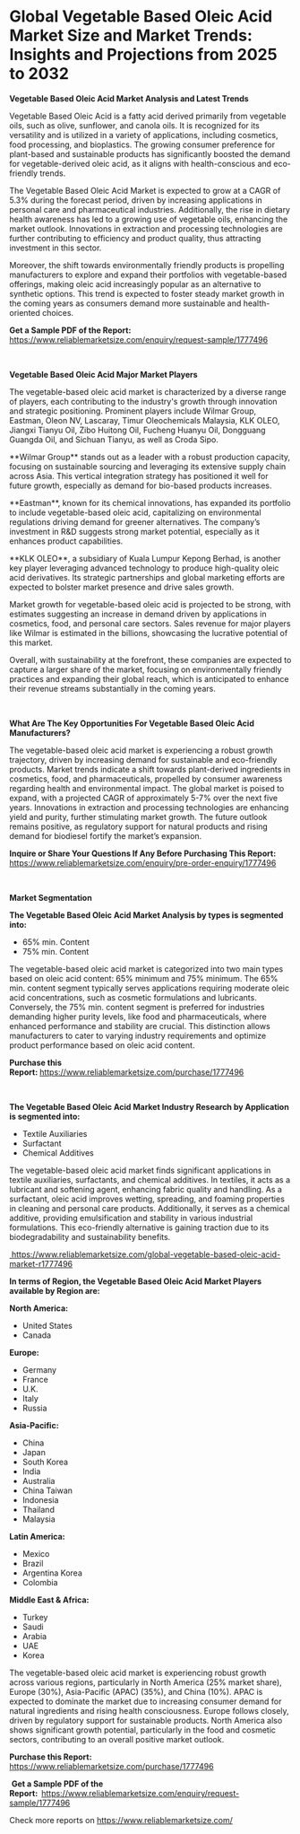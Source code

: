 <p><h1>Global Vegetable Based Oleic Acid Market Size and Market Trends: Insights and Projections from 2025 to 2032</h1></p><p><strong>Vegetable Based Oleic Acid Market Analysis and Latest Trends</strong></p>
<p><p>Vegetable Based Oleic Acid is a fatty acid derived primarily from vegetable oils, such as olive, sunflower, and canola oils. It is recognized for its versatility and is utilized in a variety of applications, including cosmetics, food processing, and bioplastics. The growing consumer preference for plant-based and sustainable products has significantly boosted the demand for vegetable-derived oleic acid, as it aligns with health-conscious and eco-friendly trends.</p><p>The Vegetable Based Oleic Acid Market is expected to grow at a CAGR of 5.3% during the forecast period, driven by increasing applications in personal care and pharmaceutical industries. Additionally, the rise in dietary health awareness has led to a growing use of vegetable oils, enhancing the market outlook. Innovations in extraction and processing technologies are further contributing to efficiency and product quality, thus attracting investment in this sector. </p><p>Moreover, the shift towards environmentally friendly products is propelling manufacturers to explore and expand their portfolios with vegetable-based offerings, making oleic acid increasingly popular as an alternative to synthetic options. This trend is expected to foster steady market growth in the coming years as consumers demand more sustainable and health-oriented choices.</p></p>
<p><strong>Get a Sample PDF of the Report:&nbsp;</strong> <a href="https://www.reliablemarketsize.com/enquiry/request-sample/1777496?utm_campaign=2281&utm_medium=2&utm_source=Github&utm_content=ia&utm_term=03042025&utm_id=vegetable-based-oleic-acid">https://www.reliablemarketsize.com/enquiry/request-sample/1777496</a></p>
<p>&nbsp;</p>
<p><strong>Vegetable Based Oleic Acid Major Market Players</strong></p>
<p><p>The vegetable-based oleic acid market is characterized by a diverse range of players, each contributing to the industry's growth through innovation and strategic positioning. Prominent players include Wilmar Group, Eastman, Oleon NV, Lascaray, Timur Oleochemicals Malaysia, KLK OLEO, Jiangxi Tianyu Oil, Zibo Huitong Oil, Fucheng Huanyu Oil, Dongguang Guangda Oil, and Sichuan Tianyu, as well as Croda Sipo.</p><p>**Wilmar Group** stands out as a leader with a robust production capacity, focusing on sustainable sourcing and leveraging its extensive supply chain across Asia. This vertical integration strategy has positioned it well for future growth, especially as demand for bio-based products increases.</p><p>**Eastman**, known for its chemical innovations, has expanded its portfolio to include vegetable-based oleic acid, capitalizing on environmental regulations driving demand for greener alternatives. The company’s investment in R&D suggests strong market potential, especially as it enhances product capabilities.</p><p>**KLK OLEO**, a subsidiary of Kuala Lumpur Kepong Berhad, is another key player leveraging advanced technology to produce high-quality oleic acid derivatives. Its strategic partnerships and global marketing efforts are expected to bolster market presence and drive sales growth.</p><p>Market growth for vegetable-based oleic acid is projected to be strong, with estimates suggesting an increase in demand driven by applications in cosmetics, food, and personal care sectors. Sales revenue for major players like Wilmar is estimated in the billions, showcasing the lucrative potential of this market.</p><p>Overall, with sustainability at the forefront, these companies are expected to capture a larger share of the market, focusing on environmentally friendly practices and expanding their global reach, which is anticipated to enhance their revenue streams substantially in the coming years.</p></p>
<p>&nbsp;</p>
<p><strong>What Are The Key Opportunities For Vegetable Based Oleic Acid Manufacturers?</strong></p>
<p><p>The vegetable-based oleic acid market is experiencing a robust growth trajectory, driven by increasing demand for sustainable and eco-friendly products. Market trends indicate a shift towards plant-derived ingredients in cosmetics, food, and pharmaceuticals, propelled by consumer awareness regarding health and environmental impact. The global market is poised to expand, with a projected CAGR of approximately 5-7% over the next five years. Innovations in extraction and processing technologies are enhancing yield and purity, further stimulating market growth. The future outlook remains positive, as regulatory support for natural products and rising demand for biodiesel fortify the market’s expansion.</p></p>
<p><strong>Inquire or Share Your Questions If Any Before Purchasing This Report:</strong> <a href="https://www.reliablemarketsize.com/enquiry/pre-order-enquiry/1777496?utm_campaign=2281&utm_medium=2&utm_source=Github&utm_content=ia&utm_term=03042025&utm_id=vegetable-based-oleic-acid">https://www.reliablemarketsize.com/enquiry/pre-order-enquiry/1777496</a></p>
<p>&nbsp;</p>
<p><strong>Market Segmentation</strong></p>
<p><strong>The Vegetable Based Oleic Acid Market Analysis by types is segmented into:</strong></p>
<p><ul><li>65% min. Content</li><li>75% min. Content</li></ul></p>
<p><p>The vegetable-based oleic acid market is categorized into two main types based on oleic acid content: 65% minimum and 75% minimum. The 65% min. content segment typically serves applications requiring moderate oleic acid concentrations, such as cosmetic formulations and lubricants. Conversely, the 75% min. content segment is preferred for industries demanding higher purity levels, like food and pharmaceuticals, where enhanced performance and stability are crucial. This distinction allows manufacturers to cater to varying industry requirements and optimize product performance based on oleic acid content.</p></p>
<p><strong>Purchase this Report:&nbsp;</strong><a href="https://www.reliablemarketsize.com/purchase/1777496?utm_campaign=2281&utm_medium=2&utm_source=Github&utm_content=ia&utm_term=03042025&utm_id=vegetable-based-oleic-acid">https://www.reliablemarketsize.com/purchase/1777496</a></p>
<p>&nbsp;</p>
<p><strong>The Vegetable Based Oleic Acid Market Industry Research by Application is segmented into:</strong></p>
<p><ul><li>Textile Auxiliaries</li><li>Surfactant</li><li>Chemical Additives</li></ul></p>
<p><p>The vegetable-based oleic acid market finds significant applications in textile auxiliaries, surfactants, and chemical additives. In textiles, it acts as a lubricant and softening agent, enhancing fabric quality and handling. As a surfactant, oleic acid improves wetting, spreading, and foaming properties in cleaning and personal care products. Additionally, it serves as a chemical additive, providing emulsification and stability in various industrial formulations. This eco-friendly alternative is gaining traction due to its biodegradability and sustainability benefits.</p></p>
<p><a href="https://www.reliablemarketsize.com/global-vegetable-based-oleic-acid-market-r1777496?utm_campaign=2281&utm_medium=2&utm_source=Github&utm_content=ia&utm_term=03042025&utm_id=vegetable-based-oleic-acid">&nbsp;https://www.reliablemarketsize.com/global-vegetable-based-oleic-acid-market-r1777496</a></p>
<p><strong>In terms of Region, the Vegetable Based Oleic Acid Market Players available by Region are:</strong></p>
<p>
    <p> <strong> North America: </strong>
        <ul>
            <li>United States</li>
            <li>Canada</li>
        </ul>
        </p> 
    <p> <strong> Europe: </strong>
        <ul>
            <li>Germany</li>
            <li>France</li>
            <li>U.K.</li>
            <li>Italy</li>
            <li>Russia</li>
        </ul>
        </p> 
    <p> <strong> Asia-Pacific: </strong>
        <ul>
            <li>China</li>
            <li>Japan</li>
            <li>South Korea</li>
            <li>India</li>
            <li>Australia</li>
            <li>China Taiwan</li>
            <li>Indonesia</li>
            <li>Thailand</li>
            <li>Malaysia</li>
        </ul>
        </p> 
    <p> <strong> Latin America: </strong>
        <ul>
            <li>Mexico</li>
            <li>Brazil</li>
            <li>Argentina Korea</li>
            <li>Colombia</li>
        </ul>
        </p> 
    <p> <strong> Middle East & Africa: </strong>
        <ul>
            <li>Turkey</li>
            <li>Saudi</li>
            <li>Arabia</li>
            <li>UAE</li>
            <li>Korea</li>
        </ul>
    </p>
    </p>
<p><p>The vegetable-based oleic acid market is experiencing robust growth across various regions, particularly in North America (25% market share), Europe (30%), Asia-Pacific (APAC) (35%), and China (10%). APAC is expected to dominate the market due to increasing consumer demand for natural ingredients and rising health consciousness. Europe follows closely, driven by regulatory support for sustainable products. North America also shows significant growth potential, particularly in the food and cosmetic sectors, contributing to an overall positive market outlook.</p></p>
<p><strong>Purchase this Report: </strong><a href="https://www.reliablemarketsize.com/purchase/1777496?utm_campaign=2281&utm_medium=2&utm_source=Github&utm_content=ia&utm_term=03042025&utm_id=vegetable-based-oleic-acid">https://www.reliablemarketsize.com/purchase/1777496</a></p>
<p>&nbsp;<strong>Get a Sample PDF of the Report:&nbsp;&nbsp;</strong><a href="https://www.reliablemarketsize.com/enquiry/request-sample/1777496?utm_campaign=2281&utm_medium=2&utm_source=Github&utm_content=ia&utm_term=03042025&utm_id=vegetable-based-oleic-acid">https://www.reliablemarketsize.com/enquiry/request-sample/1777496</a></p>
<p><strong></strong></p>
<p>Check more reports on <a href="https://www.reliablemarketsize.com/?utm_campaign=2281&utm_medium=2&utm_source=Github&utm_content=ia&utm_term=03042025&utm_id=vegetable-based-oleic-acid">https://www.reliablemarketsize.com/</a></p>